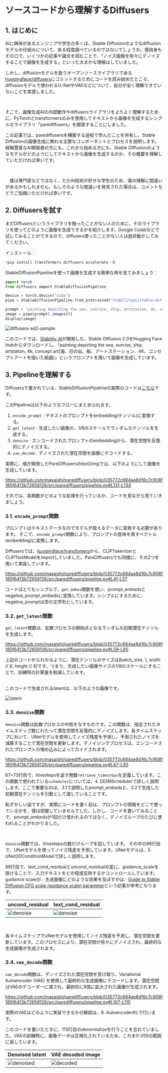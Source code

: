 # ソースコードから理解するDiffusers

## 1. はじめに

AIに興味があるエンジニアや学生の多くは、Stable Diffusionのようなdiffusionモデルの仕組みについて、ある程度調べているのではないでしょうか。僕自身もその口で、いくつかの記事や論文を読むことで、「ノイズ画像を徐々にデノイズすることで画像を生成する」といった大まかな理解はしていました。

しかし、diffusionモデルを扱うオープンソースライブラリである[huggingface/diffusers](https://github.com/huggingface/diffusers)にコミットするためにコードを読み始めたところ、diffusionモデルで使われるU-NetやVAEなどについて、自分が全く理解できていないことを実感しました。

<br />

そこで、画像生成AIの内部動作やdiffusersライブラリをよりよく理解するために、PyTorchとtransformersのみを使用してテキストから画像を生成するシンプルなライブラリ「parediffusers」を開発することにしました。

この記事では、parediffusersを構築する過程で学んだことを共有し、Stable Diffusionの画像生成に関わる主要なコンポーネントとプロセスを説明します。経験豊富なAI開発者の方にも、これから始める方にも、Stable Diffusionのようなモデルがどのようにしてテキストから画像を生成するのか、その概要を理解していただければ幸いです。

<br />

　僕は専門家などではなく、ただAI技術が好きな学生のため、僕の理解に間違いがあるかもしれません。もしそのような間違いを発見された場合は、コメントなどでご指摘いただければ幸いです。

## 2. Diffusersを試す

まだDiffusersというライブラリを触ったことがない人のために、そのライブラリを使ってどのように画像を生成できるかを紹介します。Google Colabなどで試してみることができるので、diffusers使ったことがない人は是非動かしてみてください。

インストール：

```python
!pip install transformers diffusers accelerate -U
```

StableDiffusionPipelineを使って画像を生成する簡単な例を見てみましょう：

```python
import torch
from diffusers import StableDiffusionPipeline

device = torch.device("cuda")
pipe = StableDiffusionPipeline.from_pretrained("stabilityai/stable-diffusion-2").to(device)

prompt = "painting depicting the sea, sunrise, ship, artstation, 4k, concept art"
image = pipe(prompt).images[0]
display(image)
```
![diffusers-sd2-sample](../assets/diffusers-sd2-sample.png)


このコードでは、[Stability AI](https://stability.ai/)が開発した、Stable Diffusion 2.0をHugging Face Hubからダウンロードし、「painting depicting the sea, sunrise, ship, artstation, 4k, concept art(海、日の出、船、アートステーション、4K、コンセプトアートを描いた絵画)」というプロンプトを用いて画像を生成しています。

## 3. Pipelineを理解する

Diffusersで書かれている、StableDiffusionPipelineの実際のコードは[こちら](https://github.com/huggingface/diffusers/blob/main/src/diffusers/pipelines/stable_diffusion/pipeline_stable_diffusion.py)です。

このPipelineは以下のようなフローにまとめられます。

1. `encode_prompt` : テキストのプロンプトをembedding(テンソル)に変換する。
2. `get_latent` : 生成したい画像の、1/8のスケールでランダムなテンソルを生成する。
3. `denoise` : エンコードされたプロンプトのembeddingから、潜在空間を反復的にデノイズする。
4. `vae_decode` : デノイズされた潜在空間を画像にデコードする。

実際に、僕が開発したPareDiffusersのtext2imgでは、以下のようにして画像を生成しています。

https://github.com/masaishi/parediffusers/blob/035772c684ae8d16c7c908f185f6413b72658126/src/parediffusers/pipeline.py#L131-L134

それでは、各関数がどのような処理を行っているか、コードを見ながら見ていきましょう。

### 3.1. `encode_prompt`関数

プロンプトはテキストデータなのでモデルが扱えるデータに変換する必要があります。 そこで、`encode_prompt`関数により、プロンプトの意味を表すベクトル(embedding)に変換します。

Diffusersでは、[huggingface/transfomers](https://github.com/huggingface/transformers)から、CLIPTokenizerとCLIPTextModelをimportしていました。PareDiffusersでも同様に、その2つを用いて実装しています。

https://github.com/masaishi/parediffusers/blob/035772c684ae8d16c7c908f185f6413b72658126/src/parediffusers/pipeline.py#L41-L57

コードはとてもシンプルで、`get_embes`関数を使い、prompt_embedsとnegative_prompt_embedsに変換しています。シンプルにするために、negative_promptは空の文字列としています。

### 3.2. `get_latent`関数

`get_latent`関数は、拡散プロセスの開始点となるランダムな初期潜在テンソルを生成します。

https://github.com/masaishi/parediffusers/blob/035772c684ae8d16c7c908f185f6413b72658126/src/parediffusers/pipeline.py#L59-L65

上記のコードからわかるように、潜在テンソルのサイズは[batch_size, 1, width // 8, height // 8]です。つまり、生成したい画像サイズの1/8のスケールにすることで、訓練時の計算量を削減しています。

<br />
このコードで生成されるlatentは、以下のような画像です。

![latent](../assets/latent.png)

### 3.3. `denoise`関数

`denoise`関数は拡散プロセスの中核をなすものです。この関数は、指定されたタイムステップ数にわたって潜在空間を反復的にデノイズします。各タイムステップにおいて、UNetモデルを使用してノイズ残差を予測し、予測されたノイズを減算することで潜在空間を更新します。デノイジングプロセスは、エンコードされたプロンプトの埋め込みによってガイドされます。

https://github.com/masaishi/parediffusers/blob/035772c684ae8d16c7c908f185f6413b72658126/src/parediffusers/pipeline.py#L67-L93

67=73行目で、timestepsを返す関数`retrieve_timesteps`を定義しています。この関数で使われている`scheduler`については、4. DDIMSchedulerで詳しく説明します。ここで重要なのは、3.1で説明したprompt_embedsと、3.2で生成した初期潜在テンソルを引数として渡していることです。

恥ずかしい話ですが、実際にコードを書く前は、プロンプトの情報をどこで使っているかを、僕は把握していませんでした。しかし、コードを書いてみることで、prompt_embedsが1回だけ使われるのではなく、デノイズループのたびに使われることがわかりました。

<br />

`denoise`関数では、timestepsの数だけループを回しています。
その中の86行目で、UNetモデルを使ってノイズ残差を予測しています。UNetモデルは、5. UNet2DConditionModelで詳しく説明します。

88行目で、text_cond_residualとuncond_residualの差に、guidance_scaleを掛けることで、入力テキストをどの程度反映するかコントロールしています。 guidance scaleが、生成画像にどのような効果を及ぼすかは、[Guide to Stable Diffusion CFG scale (guidance scale) parameter](https://getimg.ai/guides/interactive-guide-to-stable-diffusion-guidance-scale-parameter)という記事が参考になります。



| uncond_residual  | text_cond_residual |
| ------------- | ------------- |
| ![denoise](../assets/uncond_residual.png)  |  ![denoise](../assets/text_cond_residual.png)  |

<br />

各タイムステップでUNetモデルを使用してノイズ残差を予測し、潜在空間を更新しています。このプロセスにより、潜在空間が徐々にデノイズされ、最終的な生成画像が生成されます。


### 3.4. `vae_decode`関数

`vae_decode`関数は、デノイズされた潜在空間を受け取り、Variational Autoencoder (VAE) を使用して最終的な生成画像にデコードします。潜在空間はVAEのデコーダーに渡され、最終的に8倍に拡大された画像が生成されます。

https://github.com/masaishi/parediffusers/blob/035772c684ae8d16c7c908f185f6413b72658126/src/parediffusers/pipeline.py#L107-L115

実際のVAEはどのように実装できるかの解説は、6. AutoencoderKLで行います。

このコードを書いたときに、113行目のdenormalizeを行うことを忘れていました。VAEの訓練時に、画像データは正規化されているため、これを0-255の範囲に戻しています。

| Denoised latent  | VAE decoded image |
| ------------- | ------------- |
| ![denoised](../assets/before_vae.png)  |  ![decoded](../assets/decoded.png)  |

